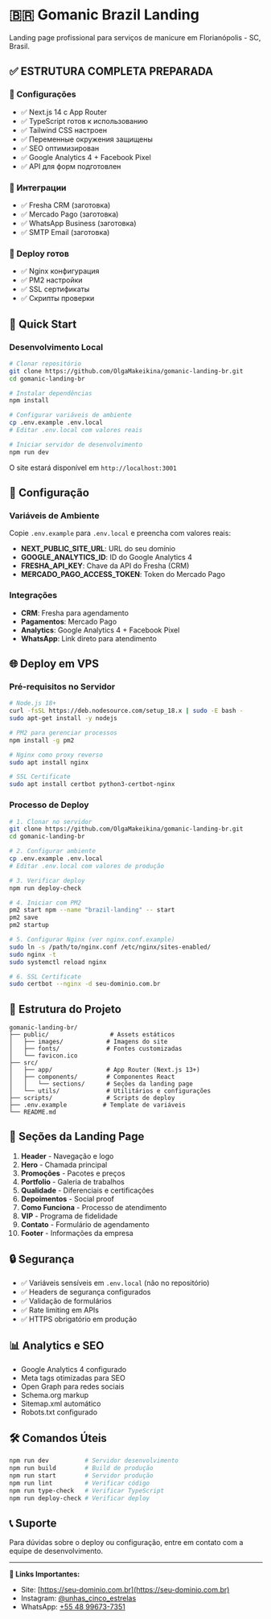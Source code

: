 # 🇧🇷 Gomanic Brazil Landing

Landing page profissional para serviços de manicure em Florianópolis - SC, Brasil.

## ✅ ESTRUTURA COMPLETA PREPARADA

### 🔧 Configurações
- ✅ Next.js 14 с App Router
- ✅ TypeScript готов к использованию
- ✅ Tailwind CSS настроен
- ✅ Переменные окружения защищены
- ✅ SEO оптимизирован
- ✅ Google Analytics 4 + Facebook Pixel
- ✅ API для форм подготовлен

### 🔌 Интеграции  
- ✅ Fresha CRM (заготовка)
- ✅ Mercado Pago (заготовка)
- ✅ WhatsApp Business (заготовка)
- ✅ SMTP Email (заготовка)

### 🚀 Deploy готов
- ✅ Nginx конфигурация
- ✅ PM2 настройки
- ✅ SSL сертификаты
- ✅ Скрипты проверки

## 🚀 Quick Start

### Desenvolvimento Local

```bash
# Clonar repositório
git clone https://github.com/OlgaMakeikina/gomanic-landing-br.git
cd gomanic-landing-br

# Instalar dependências
npm install

# Configurar variáveis de ambiente
cp .env.example .env.local
# Editar .env.local com valores reais

# Iniciar servidor de desenvolvimento
npm run dev
```

O site estará disponível em `http://localhost:3001`

## 🔧 Configuração

### Variáveis de Ambiente

Copie `.env.example` para `.env.local` e preencha com valores reais:

- **NEXT_PUBLIC_SITE_URL**: URL do seu domínio
- **GOOGLE_ANALYTICS_ID**: ID do Google Analytics 4
- **FRESHA_API_KEY**: Chave da API do Fresha (CRM)
- **MERCADO_PAGO_ACCESS_TOKEN**: Token do Mercado Pago

### Integrações

- **CRM**: Fresha para agendamento
- **Pagamentos**: Mercado Pago
- **Analytics**: Google Analytics 4 + Facebook Pixel
- **WhatsApp**: Link direto para atendimento

## 🌐 Deploy em VPS

### Pré-requisitos no Servidor

```bash
# Node.js 18+
curl -fsSL https://deb.nodesource.com/setup_18.x | sudo -E bash -
sudo apt-get install -y nodejs

# PM2 para gerenciar processos
npm install -g pm2

# Nginx como proxy reverso
sudo apt install nginx

# SSL Certificate
sudo apt install certbot python3-certbot-nginx
```

### Processo de Deploy

```bash
# 1. Clonar no servidor
git clone https://github.com/OlgaMakeikina/gomanic-landing-br.git
cd gomanic-landing-br

# 2. Configurar ambiente
cp .env.example .env.local
# Editar .env.local com valores de produção

# 3. Verificar deploy
npm run deploy-check

# 4. Iniciar com PM2
pm2 start npm --name "brazil-landing" -- start
pm2 save
pm2 startup

# 5. Configurar Nginx (ver nginx.conf.example)
sudo ln -s /path/to/nginx.conf /etc/nginx/sites-enabled/
sudo nginx -t
sudo systemctl reload nginx

# 6. SSL Certificate
sudo certbot --nginx -d seu-dominio.com.br
```

## 📁 Estrutura do Projeto

```
gomanic-landing-br/
├── public/                 # Assets estáticos
│   ├── images/            # Imagens do site
│   ├── fonts/             # Fontes customizadas  
│   └── favicon.ico
├── src/
│   ├── app/               # App Router (Next.js 13+)
│   ├── components/        # Componentes React
│   │   └── sections/      # Seções da landing page
│   └── utils/             # Utilitários e configurações
├── scripts/               # Scripts de deploy
├── .env.example          # Template de variáveis
└── README.md
```

## 🎯 Seções da Landing Page

1. **Header** - Navegação e logo
2. **Hero** - Chamada principal  
3. **Promoções** - Pacotes e preços
4. **Portfolio** - Galeria de trabalhos
5. **Qualidade** - Diferenciais e certificações
6. **Depoimentos** - Social proof
7. **Como Funciona** - Processo de atendimento  
8. **VIP** - Programa de fidelidade
9. **Contato** - Formulário de agendamento
10. **Footer** - Informações da empresa

## 🔒 Segurança

- ✅ Variáveis sensíveis em `.env.local` (não no repositório)
- ✅ Headers de segurança configurados
- ✅ Validação de formulários
- ✅ Rate limiting em APIs
- ✅ HTTPS obrigatório em produção

## 📊 Analytics e SEO

- Google Analytics 4 configurado
- Meta tags otimizadas para SEO
- Open Graph para redes sociais
- Schema.org markup
- Sitemap.xml automático
- Robots.txt configurado

## 🛠️ Comandos Úteis

```bash
npm run dev          # Servidor desenvolvimento
npm run build        # Build de produção  
npm run start        # Servidor produção
npm run lint         # Verificar código
npm run type-check   # Verificar TypeScript
npm run deploy-check # Verificar deploy
```

## 📞 Suporte

Para dúvidas sobre o deploy ou configuração, entre em contato com a equipe de desenvolvimento.

---

**🔗 Links Importantes:**
- Site: [https://seu-dominio.com.br](https://seu-dominio.com.br)
- Instagram: [@unhas_cinco_estrelas](https://instagram.com/unhas_cinco_estrelas)
- WhatsApp: [+55 48 99673-7351](https://wa.me/5548996737351)
